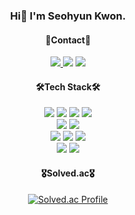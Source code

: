 <div align=center>

  ### Hi👋 I'm Seohyun Kwon.
    
  #### 💌Contact💌
  <p> 
  <a href="https://velog.io/@seohyunkwon98" target="_blank"><img src="https://img.shields.io/badge/Velog-20C997?style=flat-square&logo=Velog&logoColor=white"/>
  <a href="mailto:seohyunkwon98@gmail.com" target="_blank"><img src="https://img.shields.io/badge/Gmail-EA4335?style=flat-square&logo=Gmail&logoColor=white"/></a>
  <a href="https://www.instagram.com/murrmmur/" target="_blank"><img src="https://img.shields.io/badge/Instagram-E4405F?style=flat-square&logo=Instagram&logoColor=white"/></a>
  </p>
  
  #### 🛠️Tech Stack🛠️
  <p>
      <img src="https://img.shields.io/badge/java-007396?style=for-the-badge&logo=openjdk&logoColor=white"> 
      <img src="https://img.shields.io/badge/python-3776AB?style=for-the-badge&logo=Python&logoColor=white"> 
      <img src="https://img.shields.io/badge/Oracle-F80000?style=for-the-badge&logo=oracle&logoColor=white">
      <img src="https://img.shields.io/badge/javascript-F7DF1E?style=for-the-badge&logo=javascript&logoColor=black">
    <br>
      <img src="https://img.shields.io/badge/spring-6DB33F?style=for-the-badge&logo=spring&logoColor=white">
      <img src="https://img.shields.io/badge/springboot-6DB33F?style=for-the-badge&logo=springboot&logoColor=white">
    <br>  
      <img src="https://img.shields.io/badge/git-F05032?style=for-the-badge&logo=git&logoColor=white">
      <img src="https://img.shields.io/badge/github-181717?style=for-the-badge&logo=github&logoColor=white">
      <img src="https://img.shields.io/badge/AWS-23FF9900?style=for-the-badge&logo=amazon-aws&logoColor=white">
    <br>
      <img src="https://img.shields.io/badge/IntelliJ-000000?style=for-the-badge&logo=intellijidea&logoColor=white">
      <img src="https://img.shields.io/badge/Eclipse-FE7A16?style=for-the-badge&logo=eclipse&logoColor=white">
  </p>

  #### 🎖️Solved.ac🎖️
  [![Solved.ac Profile](http://mazassumnida.wtf/api/v2/generate_badge?boj=seohyunkwon98)](https://solved.ac/seohyunkwon98/)


</div>

